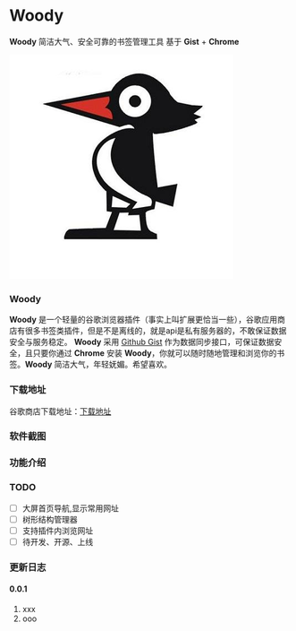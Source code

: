 # Woody
**Woody** 简洁大气、安全可靠的书签管理工具  基于 **Gist** + **Chrome**

![woody](arts/icon.png)

### Woody
**Woody** 是一个轻量的谷歌浏览器插件（事实上叫扩展更恰当一些），谷歌应用商店有很多书签类插件，但是不是离线的，就是api是私有服务器的，不敢保证数据安全与服务稳定。 **Woody** 采用 [Github Gist](https://gist.github.com/) 作为数据同步接口，可保证数据安全，且只要你通过 **Chrome** 安装 **Woody**，你就可以随时随地管理和浏览你的书签。**Woody** 简洁大气，年轻妩媚。希望喜欢。

### 下载地址
谷歌商店下载地址：[下载地址](http://1991th.com)

### 软件截图

### 功能介绍

### TODO
- [ ] 大屏首页导航,显示常用网址
- [ ] 树形结构管理器
- [ ] 支持插件内浏览网址
- [ ] 待开发、开源、上线

### 更新日志
#### 0.0.1
1. xxx
2. ooo
